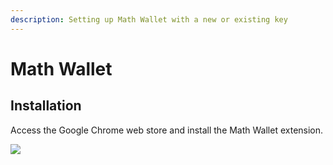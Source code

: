 ```yaml
---
description: Setting up Math Wallet with a new or existing key
---
```


# Math Wallet

## Installation

Access the Google Chrome web store and install the Math Wallet extension.

![](../../.gitbook/assets/screen-shot-2019-09-17-at-4.26.02-pm.png)



